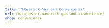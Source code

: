 ```yaml
---
title: "Maverick Gas and Convenience"
url: /manchester/maverick-gas-and-convenience/
shop: convenience
---
```

